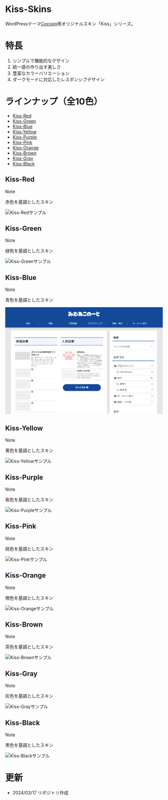 # Kiss-Skins
WordPressテーマ[Cocoon](https://wp-cocoon.com/)用オリジナルスキン「Kiss」シリーズ。

# 特長
1. シンプルで機能的なデザイン
2. 統一感の作り出す美しさ
3. 豊富なカラーバリエーション
4. ダークモードに対応したレスポンシブデザイン

# ラインナップ（全10色）
- [Kiss-Red](#Kiss-Red)
- [Kiss-Green](#Kiss-Green)
- [Kiss-Blue](#Kiss-Blue)
- [Kiss-Yellow](#Kiss-Yellow)
- [Kiss-Purple](#Kiss-Purple)
- [Kiss-Pink](#Kiss-Pink)
- [Kiss-Orange](#Kiss-Orange)
- [Kiss-Brown](#Kiss-Brown)
- [Kiss-Gray](#Kiss-Gray)
- [Kiss-Black](#Kiss-Black)

## Kiss-Red
> [!NOTE]
> 赤色を基調としたスキン

![Kiss-Redサンプル](thumbnails/Screen-Shot-Kiss-Red.png)

## Kiss-Green
> [!NOTE]
> 緑色を基調としたスキン

![Kiss-Greenサンプル](thumbnails/Screen-Shot-Kiss-Green.png)

## Kiss-Blue
> [!NOTE]
> 青色を基調としたスキン

![Kiss-Blueサンプル](thumbnails/Screen-Shot-Kiss-Blue.png)

## Kiss-Yellow
> [!NOTE]
> 黄色を基調としたスキン

![Kiss-Yellowサンプル](thumbnails/Screen-Shot-Kiss-Yellow.png)

## Kiss-Purple
> [!NOTE]
> 紫色を基調としたスキン

![Kiss-Purpleサンプル](thumbnails/Screen-Shot-Kiss-Purple.png)

## Kiss-Pink
> [!NOTE]
> 桃色を基調としたスキン

![Kiss-Pinkサンプル](thumbnails/Screen-Shot-Kiss-Pink.png)

## Kiss-Orange
> [!NOTE]
> 橙色を基調としたスキン

![Kiss-Orangeサンプル](thumbnails/Screen-Shot-Kiss-Orange.png)

## Kiss-Brown
> [!NOTE]
> 茶色を基調としたスキン

![Kiss-Brownサンプル](thumbnails/Screen-Shot-Kiss-Brown.png)

## Kiss-Gray
> [!NOTE]
> 灰色を基調としたスキン

![Kiss-Grayサンプル](thumbnails/Screen-Shot-Kiss-Gray.png)

## Kiss-Black
> [!NOTE]
> 黒色を基調としたスキン

![Kiss-Blackサンプル](thumbnails/Screen-Shot-Kiss-Black.png)

# 更新
- 2024/03/17 リポジトリ作成

